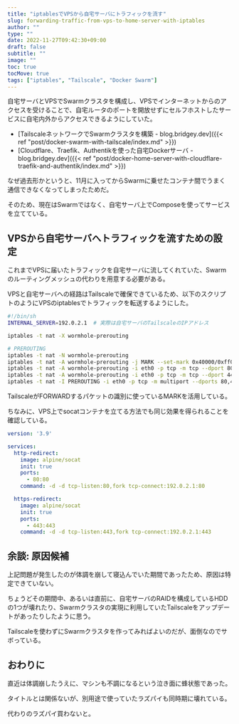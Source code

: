 ```yaml
---
title: "iptablesでVPSから自宅サーバにトラフィックを流す"
slug: forwarding-traffic-from-vps-to-home-server-with-iptables
author: ""
type: ""
date: 2022-11-27T09:42:30+09:00
draft: false
subtitle: ""
image: ""
toc: true
tocMove: true
tags: ["iptables", "Tailscale", "Docker Swarm"]
---
```


自宅サーバとVPSでSwarmクラスタを構成し、VPSでインターネットからのアクセスを受けることで、自宅ルータのポートを開放せずにセルフホストしたサービスに自宅内外からアクセスできるようにしていた。

- [TailscaleネットワークでSwarmクラスタを構築 - blog.bridgey.dev]({{< ref "post/docker-swarm-with-tailscale/index.md" >}})
- [Cloudflare、Traefik、Authentikを使った自宅Dockerサーバ - blog.bridgey.dev]({{< ref "post/docker-home-server-with-cloudflare-traefik-and-authentik/index.md" >}})

なぜ過去形かというと、11月に入ってからSwarmに乗せたコンテナ間でうまく通信できなくなってしまったためだ。

そのため、現在はSwarmではなく、自宅サーバ上でComposeを使ってサービスを立てている。

## VPSから自宅サーバへトラフィックを流すための設定

これまでVPSに届いたトラフィックを自宅サーバに流してくれていた、Swarmのルーティングメッシュの代わりを用意する必要がある。

VPSと自宅サーバへの経路はTailscaleで確保できているため、以下のスクリプトのようにVPSのiptablesでトラフィックを転送するようにした。

```sh
#!/bin/sh
INTERNAL_SERVER=192.0.2.1  # 実際は自宅サーバのTailscaleのIPアドレス

iptables -t nat -X wormhole-prerouting

# PREROUTING
iptables -t nat -N wormhole-prerouting
iptables -t nat -A wormhole-prerouting -j MARK --set-mark 0x40000/0xff0000
iptables -t nat -A wormhole-prerouting -i eth0 -p tcp -m tcp --dport 80 -j DNAT --to-destination ${INTERNAL_SERVER}:80
iptables -t nat -A wormhole-prerouting -i eth0 -p tcp -m tcp --dport 443 -j DNAT --to-destination ${INTERNAL_SERVER}:443
iptables -t nat -I PREROUTING -i eth0 -p tcp -m multiport --dports 80,443 -j wormhole-prerouting
```

TailscaleがFORWARDするパケットの識別に使っているMARKを活用している。

ちなみに、VPS上でsocatコンテナを立てる方法でも同じ効果を得られることを確認している。

```yaml
version: '3.9'

services:
  http-redirect:
    image: alpine/socat
    init: true
    ports:
      - 80:80
    command: -d -d tcp-listen:80,fork tcp-connect:192.0.2.1:80

  https-redirect:
    image: alpine/socat
    init: true
    ports:
      - 443:443
    command: -d -d tcp-listen:443,fork tcp-connect:192.0.2.1:443
```

## 余談: 原因候補

上記問題が発生したのが体調を崩して寝込んでいた期間であったため、原因は特定できていない。

ちょうどその期間中、あるいは直前に、自宅サーバのRAIDを構成しているHDDの1つが壊れたり、Swarmクラスタの実現に利用していたTailscaleをアップデートがあったりしたように思う。

Tailscaleを使わずにSwarmクラスタを作ってみればよいのだが、面倒なのでサボっている。

## おわりに

直近は体調崩したうえに、マシンも不調になるという泣き面に蜂状態であった。

タイトルとは関係ないが、別用途で使っていたラズパイも同時期に壊れている。

代わりのラズパイ買わないと。
